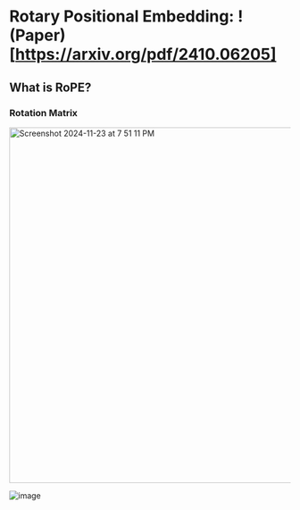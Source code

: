 # Rotary Positional Embedding: !(Paper)[https://arxiv.org/pdf/2410.06205]

## What is RoPE?



### Rotation Matrix
<img width="637" alt="Screenshot 2024-11-23 at 7 51 11 PM" src="https://github.com/user-attachments/assets/79944b6a-bb07-44ec-ac9c-307a98b940b7">

![image](https://github.com/user-attachments/assets/faa7b1b7-5d7a-483d-b60e-4a1bf7ec215c)

